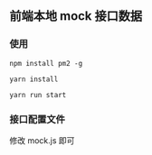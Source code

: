 ## 前端本地 mock 接口数据

### 使用
```
npm install pm2 -g

yarn install

yarn run start
```

### 接口配置文件

修改 mock.js 即可

